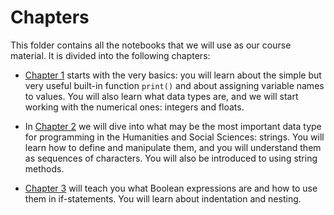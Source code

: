 # Chapters

This folder contains all the notebooks that we will use as our course material. It is divided into the following chapters:

- [Chapter 1](https://github.com/cltl/python-for-text-analysis/blob/master/Chapters/Chapter%201%20-%20Getting%20Started%20with%20Variables%20and%20Data%20Types.ipynb) starts with the very basics: you will learn about the simple but very useful built-in function `print()` and about assigning variable names to values. You will also learn what data types are, and we will start working with the numerical ones: integers and floats.

- In [Chapter 2](https://github.com/cltl/python-for-text-analysis/blob/master/Chapters/Chapter%202%20-%20Strings.ipynb) we will dive into what may be the most important data type for programming in the Humanities and Social Sciences: strings. You will learn how to define and manipulate them, and you will understand them as sequences of characters. You will also be introduced to using string methods.

- [Chapter 3](https://github.com/cltl/python-for-text-analysis/blob/master/Chapters/Chapter%203%20-%20Boolean%20Expressions%20and%20Conditions.ipynb) will teach you what Boolean expressions are and how to use them in if-statements. You will learn about indentation and nesting.

